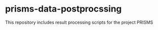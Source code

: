 # prisms-data-postprocssing
This repository includes result processing scripts for the project PRISMS
